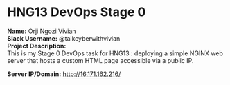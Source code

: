 # HNG13 DevOps Stage 0

**Name:** Orji Ngozi Vivian  
**Slack Username:** @talkcyberwithvivian  
**Project Description:**  
This is my Stage 0 DevOps task for HNG13 : deploying a simple NGINX web server that hosts a custom HTML page accessible via a public IP.  

**Server IP/Domain:** http://16.171.162.216/